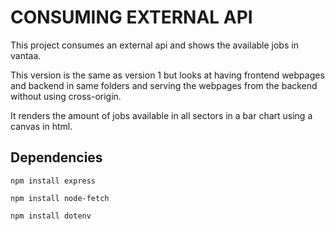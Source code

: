 # CONSUMING EXTERNAL API

This project consumes an external api and shows the available jobs in vantaa.

This version is the same as version 1 but looks at having frontend webpages and backend in same folders and serving the webpages from the backend without using cross-origin.

It renders the amount of jobs available in all sectors in a bar chart using a canvas in html.

## Dependencies

```shell
npm install express
```

```shell
npm install node-fetch
```

```shell
npm install dotenv
```
